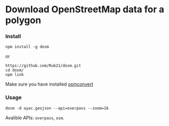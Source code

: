 # Download OpenStreetMap data for a polygon

### Install

```
npm install -g dosm
```

or

```
https://github.com/Rub21/dosm.git
cd dosm/
npm link
```

Make sure you have installed [osmconvert](https://wiki.openstreetmap.org/wiki/Osmconvert)

### Usage

```
dosm -d ayac.geojson --api=overpass --zoom=16
```

Avalible APIs: `overpass`, `osm`.
